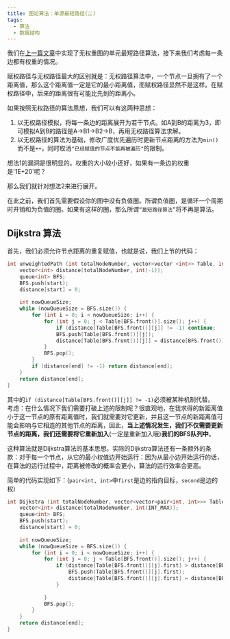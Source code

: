 ```yaml
---
title: 图论算法：单源最短路径(二)
tags: 
  - 算法
  - 数据结构
---
```


我们在[上一篇文章](https://amachi.com.cn/_posts/2020-04-15-dijkstra1/)中实现了无权重图的单元最短路径算法，接下来我们考虑每一条边都有权重的情况。  

赋权路径与无权路径最大的区别就是：无权路径算法中，一个节点一旦拥有了一个距离值，那么这个距离值一定是它的最小距离值，而赋权路径显然不是这样。在赋权路径中，后来的距离很有可能比先到的距离小。  

如果按照无权路径的算法思想，我们可以有这两种思想：

1. 以无权路径模拟，将每一条边的距离展开为若干节点。如A到B的距离为3，即可模拟A到B的路径是A->B1->B2->B，再用无权路径算法求解。
2. 以无权路径的算法为基础，修改广度优先遍历时更新节点距离的方法为`min()`而不是`++`，同时取消`"已经赋值的节点不能再被遍历"`的限制。
  
想法1的漏洞是很明显的。权重的大小较小还好，如果有一条边的权重是'1E+20'呢？

那么我们就针对想法2来进行展开。
  
在此之前，我们首先需要假设你的图中没有负值圈。所谓负值圈，是循环一个周期时开销和为负值的圈。如果有这样的圈，那么所谓`“最短路径算法”`将不再是算法。

## Dijkstra 算法

首先，我们必须允许节点距离的重复赋值，也就是说，我们上节的代码：

```cpp
int unweightedPath (int totalNodeNumber, vector<vector <int>> Table, int start, int end) {
    vector<int> distance(totalNodeNumber, int(-1));
    queue<int> BFS;
    BFS.push(start);
    distance[start] = 0;
    
    int nowQueueSize;
    while (nowQueueSize = BFS.size()) {
        for (int i = 0; i < nowQueueSize; i++) {
            for (int j = 0; j < Table[BFS.front()].size(); j++) {
                if (distance[Table[BFS.front()][j]] != -1) continue;
                BFS.push(Table[BFS.front()][j]);
                distance[Table[BFS.front()][j]] = distance[BFS.front()] + 1;
            }
            BFS.pop();
        }
        if (distance[end] != -1) return distance[end];
    }
    return distance[end];
}
```

其中的`if (distance[Table[BFS.front()][j]] != -1)`必须被某种机制代替。  
考虑：在什么情况下我们需要打破上述的限制呢？很直观地，在我求得的新距离值小于这一节点的原有距离值时，我们就需要对它更新，并且这一节点的新距离值可能会影响与它相连的其他节点的距离，因此，**当上述情况发生，我们不仅需要更新节点的距离，我们还需要将它重新加入**(一定是重新加入哦)**我们的BFS队列中**。  

这种算法就是Dijkstra算法的基本思想。实际的Dijkstra算法还有一条额外的条款：对于每一个节点，从它的最小权值边开始运行：因为从最小边开始运行的话，在算法的运行过程中，距离被修改的概率会更小，算法的运行效率会更高。

简单的代码实现如下：(`pair<int, int>`中`first`是边的指向目标，`second`是边的权)

```cpp
int Dijkstra (int totalNodeNumber, vector<vector<pair<int, int>>> Table, int start, int end) {
    vector<int> distance(totalNodeNumber, int(INT_MAX));
    queue<int> BFS;
    BFS.push(start);
    distance[start] = 0;
    
    int nowQueueSize;
    while (nowQueueSize = BFS.size()) {
        for (int i = 0; i < nowQueueSize; i++) {
            for (int j = 0; j < Table[BFS.front()].size(); j++) {
                if (distance[Table[BFS.front()][j].first] > distance[BFS.front()] + Table[BFS.front()][j].second){
                    BFS.push(Table[BFS.front()][j].first);
                    distance[Table[BFS.front()][j].first] = distance[BFS.front()] + Table[BFS.front()][j].second;
                }
                
            }
            BFS.pop();
        }
    }
    return distance[end];
}
```
